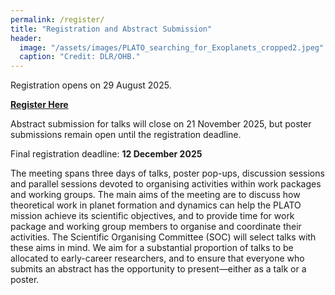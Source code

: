 ```yaml
---
permalink: /register/
title: "Registration and Abstract Submission"
header:
  image: "/assets/images/PLATO_searching_for_Exoplanets_cropped2.jpeg"
  caption: "Credit: DLR/OHB."
---
```


Registration opens on 29 August 2025.

**[Register Here](https://forms.office.com/e/S9bKkz2dTM)**

Abstract submission for talks will close on 21 November 2025, but poster submissions remain open until the registration deadline.

Final registration deadline: **12 December 2025**

The meeting spans three days of talks, poster pop-ups, discussion sessions and parallel sessions devoted to organising activities within work packages and working groups. The main aims of the meeting are to discuss how theoretical work in planet formation and dynamics can help the PLATO mission achieve its scientific objectives, and to provide time for work package and working group members to organise and coordinate their activities. The Scientific Organising Committee (SOC) will select talks with these aims in mind. We aim for a substantial proportion of talks to be allocated to early-career researchers, and to ensure that everyone who submits an abstract has the opportunity to present—either as a talk or a poster.
<!-- This is a hybrid event, aimed at increasing accessibility for those unable to attend in person. While most talks will be presented on-site, a limited number of remote presentations will be considered upon request.  --> 

<!-- **Abstract submission is now closed**  -->

<!-- **[Pay Here](https://herts.configio.com/pd/2521/uk-ireland-discs-conference-2025)** - See helpful notes below. 

i) **Shopping Basket Selection**  
You can select items for purchase (Registration Fee, Accommodation if wanted) one at a time and add each to your shopping basket before paying.

ii) **Guest Checkout**  
When you go to checkout, if you do it as a *Guest* rather than creating an account, please **tick the box** to allow your name and email to be retained so that we know you have paid.

iii) **Breakfast Availability**  
Breakfast is only available on **Tuesday and Wednesday mornings**.  
Hence, if you buy **"3 Nights accommodation + Breakfast"** (Check-in Sunday 7th, Check-out Wednesday 10th), this **does not include breakfast on Monday 8th**.  
There are a few local options on or near campus where you can get breakfast that day.

iv) **One or Two Nights Accommodation**  
If you only want to book **1 night** accommodation, please email [discs2025@herts.ac.uk](mailto:discs2025@herts.ac.uk) to let us know which night.  
If you book **2 nights**, we will assume it's **check-in Monday 8th and check-out Wednesday 10th**.
-->


